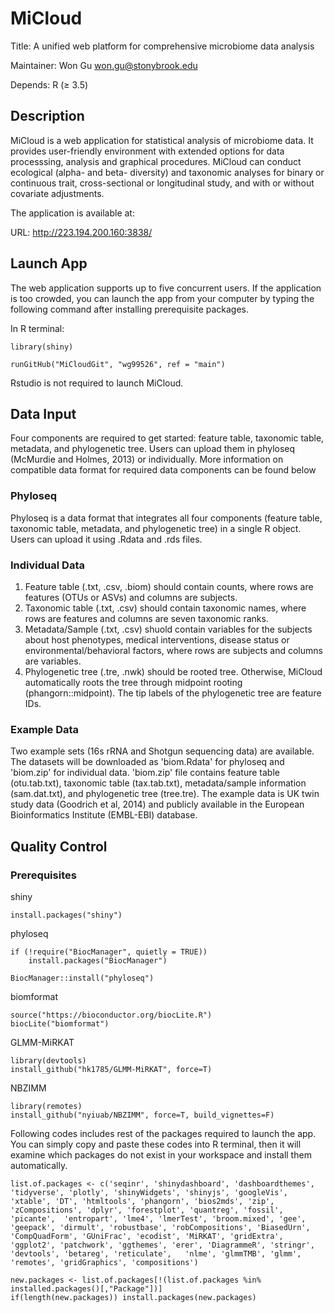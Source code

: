 # MiCloud
Title: A unified web platform for comprehensive microbiome data analysis

Maintainer: Won Gu won.gu@stonybrook.edu

Depends: R (≥ 3.5)

## Description
MiCloud is a web application for statistical analysis of microbiome data. It provides user-friendly environment with extended options for data processsing, analysis and graphical procedures. MiCloud can conduct ecological (alpha- and beta- diversity) and taxonomic analyses for binary or continuous trait, cross-sectional or longitudinal study, and with or without covariate adjustments.

The application is available at:

URL: http://223.194.200.160:3838/

## Launch App
The web application supports up to five concurrent users. If the application is too crowded, you can launch the app from your computer by typing the following command after installing prerequisite packages.

In R terminal:
```
library(shiny)

runGitHub("MiCloudGit", "wg99526", ref = "main")
```

Rstudio is not required to launch MiCloud.

## Data Input
Four components are required to get started: feature table, taxonomic table, metadata, and phylogenetic tree. Users can upload them in phyloseq (McMurdie and Holmes, 2013) or individually. More information on compatible data format for required data components can be found below

### Phyloseq
Phyloseq is a data format that integrates all four components (feature table, taxonomic table, metadata, and phylogenetic tree) in a single R object. Users can upload it using .Rdata and .rds files.

### Individual Data
1. Feature table (.txt, .csv, .biom) should contain counts, where rows are features (OTUs or ASVs) and columns are subjects.
2. Taxonomic table (.txt, .csv) should contain taxonomic names, where rows are features and columns are seven taxonomic ranks.
3. Metadata/Sample (.txt, .csv) shuold contain variables for the subjects about host phenotypes, medical interventions, disease status or environmental/behavioral factors, where rows are subjects and columns are variables.
4. Phylogenetic tree (.tre, .nwk) should be rooted tree. Otherwise, MiCloud automatically roots the tree through midpoint rooting (phangorn::midpoint). The tip labels of the phylogenetic tree are feature IDs.


### Example Data
Two example sets (16s rRNA and Shotgun sequencing data) are available. The datasets will be downloaded as 'biom.Rdata' for phyloseq and 'biom.zip' for individual data. 'biom.zip' file contains feature table (otu.tab.txt), taxonomic table (tax.tab.txt), metadata/sample information (sam.dat.txt), and phylogenetic tree (tree.tre). The example data is UK twin study data (Goodrich et al, 2014) and publicly available in the European Bioinformatics Institute (EMBL-EBI) database. 

## Quality Control


### Prerequisites

shiny
```
install.packages("shiny")
```

phyloseq
```
if (!require("BiocManager", quietly = TRUE))
    install.packages("BiocManager")

BiocManager::install("phyloseq")
```

biomformat
```
source("https://bioconductor.org/biocLite.R")
biocLite("biomformat")
```

GLMM-MiRKAT
```
library(devtools)
install_github("hk1785/GLMM-MiRKAT", force=T)
```

NBZIMM
```
library(remotes)
install_github("nyiuab/NBZIMM", force=T, build_vignettes=F)
```


Following codes includes rest of the packages required to launch the app. You can simply copy and paste these codes into R terminal, then it will examine which packages do not exist in your workspace and install them automatically.

```
list.of.packages <- c('seqinr', 'shinydashboard', 'dashboardthemes', 'tidyverse', 'plotly', 'shinyWidgets', 'shinyjs', 'googleVis', 'xtable', 'DT', 'htmltools', 'phangorn', 'bios2mds', 'zip', 'zCompositions', 'dplyr', 'forestplot', 'quantreg', 'fossil', 'picante',  'entropart', 'lme4', 'lmerTest', 'broom.mixed', 'gee', 'geepack', 'dirmult', 'robustbase', 'robCompositions', 'BiasedUrn', 'CompQuadForm', 'GUniFrac', 'ecodist', 'MiRKAT', 'gridExtra', 'ggplot2', 'patchwork', 'ggthemes', 'erer', 'DiagrammeR', 'stringr', 'devtools', 'betareg', 'reticulate',   'nlme', 'glmmTMB', 'glmm', 'remotes', 'gridGraphics', 'compositions')

new.packages <- list.of.packages[!(list.of.packages %in% installed.packages()[,"Package"])]
if(length(new.packages)) install.packages(new.packages)
```


